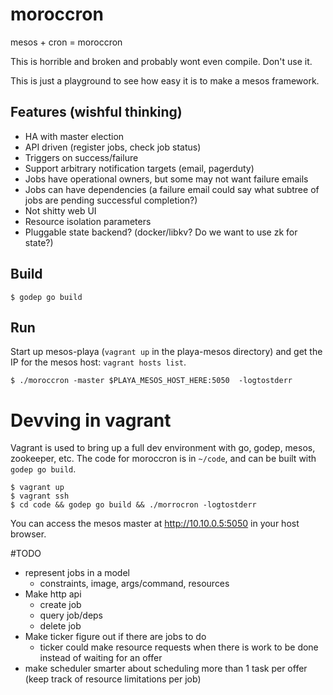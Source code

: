 # moroccron
mesos + cron = moroccron

This is horrible and broken and probably wont even compile. Don't use it.

This is just a playground to see how easy it is to make a mesos framework.

## Features (wishful thinking)

* HA with master election
* API driven (register jobs, check job status)
* Triggers on success/failure
* Support arbitrary notification targets (email, pagerduty)
* Jobs have operational owners, but some may not want failure emails
* Jobs can have dependencies (a failure email could say what subtree of jobs are pending successful completion?)
* Not shitty web UI
* Resource isolation parameters
* Pluggable state backend? (docker/libkv? Do we want to use zk for state?)

## Build

```
$ godep go build
```
## Run
Start up mesos-playa (`vagrant up` in the playa-mesos directory) and get the IP for the mesos host: `vagrant hosts list`.
```
$ ./moroccron -master $PLAYA_MESOS_HOST_HERE:5050  -logtostderr
```

# Devving in vagrant

Vagrant is used to bring up a full dev environment with go, godep, mesos, zookeeper, etc. The code for moroccron is in `~/code`, and can be built with `godep go build`.

```
$ vagrant up
$ vagrant ssh
$ cd code && godep go build && ./morrocron -logtostderr
```

You can access the mesos master at http://10.10.0.5:5050 in your host browser.


#TODO

* represent jobs in a model
  * constraints, image, args/command, resources
* Make http api
  * create job
  * query job/deps
  * delete job
* Make ticker figure out if there are jobs to do
  * ticker could make resource requests when there is work to be done instead of waiting for an offer
* make scheduler smarter about scheduling more than 1 task per offer (keep track of resource limitations per job)
